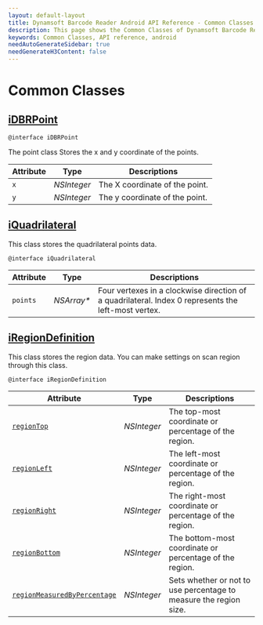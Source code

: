 ```yaml
---
layout: default-layout
title: Dynamsoft Barcode Reader Android API Reference - Common Classes
description: This page shows the Common Classes of Dynamsoft Barcode Reader for Android SDK.
keywords: Common Classes, API reference, android
needAutoGenerateSidebar: true
needGenerateH3Content: false
---
```


# Common Classes

## [iDBRPoint](auxiliary-iDBRPoint.md)

```objc
@interface iDBRPoint
```

The point class Stores the x and y coordinate of the points.

| Attribute | Type | Descriptions |
|---------- | ---- | ------------ |
| `x` | *NSInteger* | The X coordinate of the point. |
| `y` | *NSInteger* | The y coordinate of the point. |

## [iQuadrilateral](auxiliary-iQuadrilateral.md)

This class stores the quadrilateral points data.

```objc
@interface iQuadrilateral 
```  

| Attribute | Type | Descriptions |
|---------- | ---- | ------------ |
| `points` | *NSArray\** | Four vertexes in a clockwise direction of a quadrilateral. Index 0 represents the left-most vertex. |

## [iRegionDefinition](auxiliary-iRegionDefinition.md)

This class stores the region data. You can make settings on scan region through this class.

```objc
@interface iRegionDefinition
```  

| Attribute | Type | Descriptions |
|---------- | ---- | ------------ |
| [`regionTop`](#regiontop) | *NSInteger* | The top-most coordinate or percentage of the region. |
| [`regionLeft`](#regionleft) | *NSInteger* | The left-most coordinate or percentage of the region. |
| [`regionRight`](#regionright) | *NSInteger* | The right-most coordinate or percentage of the region. |
| [`regionBottom`](#regionbottom) | *NSInteger* | The bottom-most coordinate or percentage of the region. |
| [`regionMeasuredByPercentage`](#regionmeasuredbypercentage) | *NSInteger* | Sets whether or not to use percentage to measure the region size. |
